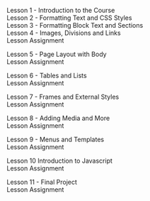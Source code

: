 Lesson 1 - Introduction to the Course</br>
Lesson 2 - Formatting Text and CSS Styles</br>
Lesson 3 - Formatting Block Text and Sections</br>
Lesson 4 - Images, Divisions and Links</br>
Lesson Assignment</br>

Lesson 5 - Page Layout with Body</br>
Lesson Assignment</br>

Lesson 6 - Tables and Lists</br>
Lesson Assignment</br>

Lesson 7 - Frames and External Styles</br>
Lesson Assignment</br>

Lesson 8 - Adding Media and More</br>
Lesson Assignment</br>

Lesson 9 - Menus and Templates</br>
Lesson Assignment</br>

Lesson 10 Introduction to Javascript</br>
Lesson Assignment</br>

Lesson 11 - Final Project</br>
Lesson Assignment
